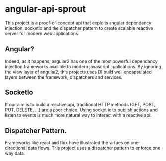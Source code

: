 # angular-api-sprout

This project is a proof-of-concept api that exploits angular dependancy injection, socketio and the dispatcher pattern
to create scalable reactive server for modern web applications.

## Angular?
Indeed, as it happens, angular2 has one of the most powerful dependancy injection frameworks availible to modern javascript applications. 
By ignoring the view layer of angular2, this projects uses DI build well encapsulated layers between the framework, dispatchers and services.

## SocketIo
If our aim is to build a reactive api, traditional HTTP methods (GET, POST, PUT, DELETE, ...) are a poor choice. Using socket io to publish actions and listen to events is much more natural way to interact with a reactive api.

## Dispatcher Pattern.
Frameworks like react and flux have illustrated the virtues on one-directional data flows. This project uses a dispatcher pattern to enforce one way data.